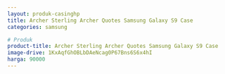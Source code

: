 ```yaml
---
layout: produk-casinghp
title: Archer Sterling Archer Quotes Samsung Galaxy S9 Case
categories: samsung

# Produk
product-title: Archer Sterling Archer Quotes Samsung Galaxy S9 Case
image-drive: 1KxAqfGhOBLbDAeNcag0P67Bns6S6x4hI
harga: 90000
---
```

